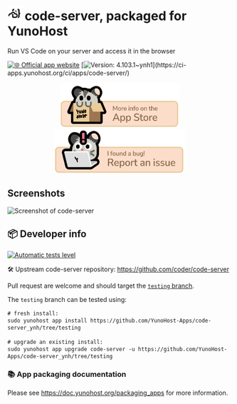 <!--
N.B.: This README was automatically generated by <https://github.com/YunoHost/apps_tools/blob/main/readme_generator>
It shall NOT be edited by hand.
-->

<h1>
  <img src="https://raw.githubusercontent.com/YunoHost/apps/main/logos/code-server.png" width="32px" alt="Logo of code-server">
  code-server, packaged for YunoHost
</h1>

Run VS Code on your server and access it in the browser

[![🌐 Official app website](https://img.shields.io/badge/Official_app_website-darkgreen?style=for-the-badge)](https://coder.com)
[![Version: 4.103.1~ynh1](https://img.shields.io/badge/Version-4.103.1~ynh1-rgb(18,138,11)?style=for-the-badge)](https://ci-apps.yunohost.org/ci/apps/code-server/)

<div align="center">
<a href="https://apps.yunohost.org/app/code-server"><img height="100px" src="https://github.com/YunoHost/yunohost-artwork/raw/refs/heads/main/badges/neopossum-badges/badge_more_info_on_the_appstore.svg"/></a>
<a href="https://github.com/YunoHost-Apps/code-server_ynh/issues"><img height="100px" src="https://github.com/YunoHost/yunohost-artwork/raw/refs/heads/main/badges/neopossum-badges/badge_report_an_issue.svg"/></a>
</div>


## Screenshots
![Screenshot of code-server](./doc/screenshots/screenshot.png)

## 📦 Developer info

[![Automatic tests level](https://apps.yunohost.org/badge/cilevel/code-server)](https://ci-apps.yunohost.org/ci/apps/code-server/)

🛠️ Upstream code-server repository: <https://github.com/coder/code-server>

Pull request are welcome and should target the [`testing` branch](https://github.com/YunoHost-Apps/code-server_ynh/tree/testing).

The `testing` branch can be tested using:
```
# fresh install:
sudo yunohost app install https://github.com/YunoHost-Apps/code-server_ynh/tree/testing

# upgrade an existing install:
sudo yunohost app upgrade code-server -u https://github.com/YunoHost-Apps/code-server_ynh/tree/testing
```

### 📚 App packaging documentation

Please see <https://doc.yunohost.org/packaging_apps> for more information.